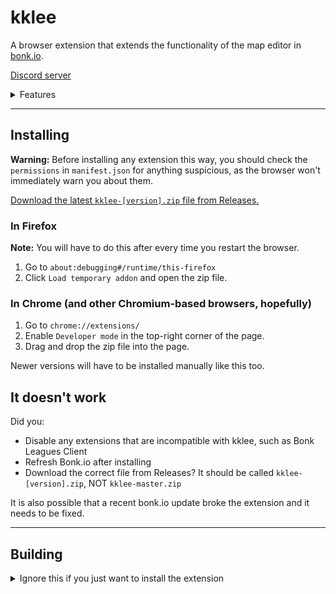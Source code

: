 # kklee
A browser extension that extends the functionality of the map editor in
[bonk.io](https://bonk.io).

[Discord server](https://discord.gg/kW389FqMz2)

<details>
<summary>Features</summary>

- Multi-select for platforms and shapes
- Vertex editor with ability to round corners and (buggy) ability to merge
  multiple polygons into one
- Easily generate ellipses, spirals, sine waves, gradients and custom equations
- Ability to use your browser's colour picker for changing colours
- Evaluate arithmetic in number fields by pressing Shift+Enter
  (example: type `100*2+50` into X position field and press Shift+Enter)
- Change the speed of map testing in the editor
- The chat is visible in the map editor
- Ability to transfer map ownership
- Keyboard shortcuts:
  * Save: `Ctrl + S`
  * Preview: `Space`
  * Play: `Shift + Space`,
  * Exit game: `Shift + Esc`
  * Up/down arrow to increase or decrease number input fields. Shortcut
    modifiers for changing increase amount:
    - Just Arrow: `10`
    - Shift + Arrow: `1`
    - Ctrl + Arrow: `100`
    - Ctrl + Shift + Arrow: `0.1`
- A button in the top bar that makes the game frame fill the entire page
- Automatic backups of maps to the browser's offline storage

</details>

---
## Installing

**Warning:** Before installing any extension this way, you should check the
`permissions` in `manifest.json` for anything suspicious, as the browser won't
immediately warn you about them.

[Download the latest `kklee-[version].zip` file from Releases.](
  https://github.com/kklkkj/kklee/releases)

### In Firefox
**Note:** You will have to do this after every time you restart the browser.
1. Go to `about:debugging#/runtime/this-firefox`
2. Click `Load temporary addon` and open the zip file.
### In Chrome (and other Chromium-based browsers, hopefully)
1. Go to `chrome://extensions/`
2. Enable `Developer mode` in the top-right corner of the page.
3. Drag and drop the zip file into the page.

Newer versions will have to be installed manually like this too.

## It doesn't work
Did you:
- Disable any extensions that are incompatible with kklee, such as
  Bonk Leagues Client
- Refresh Bonk.io after installing
- Download the correct file from Releases? It should be called
  `kklee-[version].zip`, NOT `kklee-master.zip`

It is also possible that a recent bonk.io update broke the extension and it
needs to be fixed.

---
## Building

<details>
<summary>Ignore this if you just want to install the extension</summary>

1. Install the following:
    * [Node.js](https://nodejs.org/) (v16.3.0)
    * [Nim](https://nim-lang.org/) (v1.6.0)
2. Run `npm ci` to install npm dependecies.
3. Run `nimble install -d` to install nimble dependencies.
4. Run `npm run build`.
5. Either:
    - Run `npm run test` to open a temporary browser session with the extension.
    - Run `npm run build-extension` to build the zip file.
      The file will be in `web-ext-artifacts`.

</details>